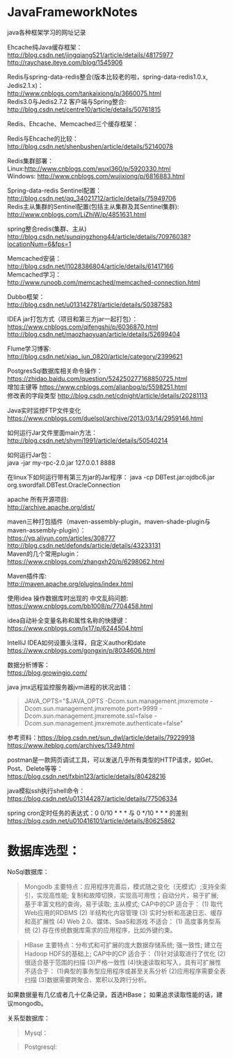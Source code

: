 # JavaFrameworkNotes
java各种框架学习的网址记录<br/>

Ehcache纯Java缓存框架：<br/>
http://blog.csdn.net/jingqiang521/article/details/48175977<br/>
http://raychase.iteye.com/blog/1545906<br/>

Redis与spring-data-redis整合(版本比较老的啦，spring-data-redis1.0.x, Jedis2.1.x)：<br/>
http://www.cnblogs.com/tankaixiong/p/3660075.html<br/>
Redis3.0与Jedis2.7.2 客户端与Spring整合:<br/>
http://blog.csdn.net/centre10/article/details/50761815<br/>

Redis、Ehcache、Memcached三个缓存框架：<br/>

Redis与Ehcache的比较：<br/>
http://blog.csdn.net/shenbushen/article/details/52140078<br/>

Redis集群部署：<br/>
Linux:http://www.cnblogs.com/wuxl360/p/5920330.html<br/>
Windows: http://www.cnblogs.com/wujixiong/p/6816883.html<br/>

Spring-data-redis Sentinel配置：<br/>
http://blog.csdn.net/qq_34021712/article/details/75949706<br/>
Redis主从集群的Sentinel配置(包括主从集群及其Sentinel集群):<br/>
http://www.cnblogs.com/LiZhiW/p/4851631.html<br/>

spring整合redis(集群、主从)<br/>
http://blog.csdn.net/sunqingzhong44/article/details/70976038?locationNum=6&fps=1<br/>

Memcached安装：<br/>
http://blog.csdn.net/l1028386804/article/details/61417166<br/>
Memcached学习：<br/>
http://www.runoob.com/memcached/memcached-connection.html<br/>

Dubbo框架：<br/>
http://blog.csdn.net/u013142781/article/details/50387583<br/>

IDEA jar打包方式（项目和第三方jar一起打包）：<br/>
https://www.cnblogs.com/qifengshi/p/6036870.html<br/>
http://blog.csdn.net/maozhaoyuan/article/details/52699404<br/>

Flume学习博客:<br/>
http://blog.csdn.net/xiao_jun_0820/article/category/2399621<br/>

PostgresSql数据库相关命令操作：<br/>
https://zhidao.baidu.com/question/524250277168850725.html<br/>
增加主键等 https://www.cnblogs.com/alianbog/p/5598251.html<br/>
修改表的字段类型 http://blog.csdn.net/cdnight/article/details/20281113<br/>

Java实时监控FTP文件变化
https://www.cnblogs.com/duelsol/archive/2013/03/14/2959146.html<br/>

如何运行Jar文件里面main方法：<br/>
http://blog.csdn.net/shymi1991/article/details/50540214<br/>

如何运行Jar包：<br/>
java -jar my-rpc-2.0.jar 127.0.0.1 8888

在linux下如何运行带有第三方jar的Jar程序：
java -cp DBTest.jar:ojdbc6.jar  org.swordfall.DBTest.OracleConnection 

apache 所有开源项目:<br/>
http://archive.apache.org/dist/<br/>

maven三种打包插件（maven-assembly-plugin，maven-shade-plugin与maven-assembly-plugin）：<br/>
https://yq.aliyun.com/articles/308777<br/>
http://blog.csdn.net/defonds/article/details/43233131<br/>
Maven的几个常用plugin：<br/>
https://www.cnblogs.com/zhangxh20/p/6298062.html<br/>

Maven插件库:<br/>
http://maven.apache.org/plugins/index.html<br/>

使用idea 操作数据库时出现的 中文乱码问题:<br/>
https://www.cnblogs.com/bb1008/p/7704458.html<br/>

idea自动补全变量名称和属性名称的快捷键：<br/>
https://www.cnblogs.com/jx17/p/6244504.html<br/>

IntelliJ IDEA如何设置头注释，自定义author和date
https://www.cnblogs.com/gongxin/p/8034606.html<br/>

数据分析博客：<br/>
https://blog.growingio.com/<br/>

java jmx远程监控服务器jvm进程的状况出错：<br/>
>JAVA_OPTS="$JAVA_OPTS
-Dcom.sun.management.jmxremote
-Dcom.sun.management.jmxremote.port=9999 
-Dcom.sun.management.jmxremote.ssl=false 
-Dcom.sun.management.jmxremote.authenticate=false"

参考资料：https://blog.csdn.net/sun_dwl/article/details/79229918<br/>
https://www.iteblog.com/archives/1349.html<br/>

postman是一款网页调试工具，可以发送几乎所有类型的HTTP请求，如Get、Post、Delete等等：<br/>
https://blog.csdn.net/fxbin123/article/details/80428216

java模拟ssh执行shell命令：<br/>
https://blog.csdn.net/u013144287/article/details/77506334

spring cron定时任务的表达式：0 0/10 * * * 与 0 */10 * * * 的差别 <br/>
https://blog.csdn.net/u010416101/article/details/80625862

# 数据库选型：
NoSql数据库：
>Mongodb
主要特点：应用程序完善后，模式随之变化（无模式）;支持全索引，实现高性能; 复制和故障切换，实现高可用性；自动分片，易于扩展; 基于丰富文档的查询，易于读取; 主从模式; CAP中的CP
适合于：
(1) 取代Web应用的RDBMS
(2) 半结构化内容管理
(3) 实时分析和高速日志、缓存和高扩展性
(4) Web 2.0、媒体、SaaS和游戏
不适合：
(1) 高度事务型系统
(2) 存在传统数据库需求的应用程序，比如外键约束。

>HBase
主要特点：分布式和可扩展的庞大数据存储系统; 强一致性; 建立在Hadoop HDFS的基础上; CAP中的CP
适合于：
(1)针对读取进行了优化
(2)很适合基于范围的扫描
(3)严格一致性
(4)快速读取和写入，具有可扩展性
不适合于：
(1)典型的事务型应用程序或甚至关系分析
(2)应用程序需要全表扫描
(3)数据需要跨聚合、累积以及跨行分析。

如果数据量有几亿或者几十亿条记录，首选HBase；
如果追求读取性能的话，建议mongodb。


关系型数据库：
>Mysql：

>Postgresql:

